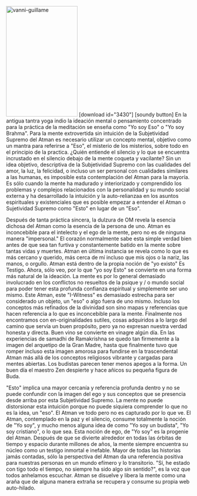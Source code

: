 
<img src="http://elmisterio.org/wp-content/uploads/2016/02/vanni-guillame-194x300.jpg" alt="vanni-guillame" width="194" height="300" class="alignnone size-medium wp-image-1038" />
[download id="3430"]
[soundy button]
En la antigua tantra yoga indio la ideación mental o pensamiento concentrado para la práctica de la meditación se enseña como "Yo soy Eso" o "Yo soy Brahma". Para la mente extrovertida sin intuición de la Subjetividad Supremo del Atman es necesario utilizar un concepto mental, objetivo como un mantra para referirse a "Eso", el misterio de los misterios, sobre todo en el principio de la practica. ¿Quién entiende el silencio y lo que se encuentra incrustado en el silencio debajo de la mente coqueta y vacilante? Sin un idea objetivo, descriptiva de la Subjetividad Supremo con las cualidades del amor, la luz, la felicidad, o incluso un ser personal con cualidades similares a las humanas, es imposible esta contemplación del Atman para la mayoría. Es sólo cuando la mente ha madurado y interiorizado y comprendido los problemas y complejos relacionados con la personalidad y su mundo social externa y ha desarrollado la intuición y la auto-relianzaa en los asuntos espirituales y existenciales que es posible empezar a entender el Atman o Sujetividad Supremo como "Esto" en lugar de un "Eso".

Después de tanta práctica sincera, la dulzura de OM revela la esencia dichosa del Atman como la esencia de la persona de uno. Atman es inconcebible para el intelecto y el ego de la mente, pero no es de ninguna manera "impersonal." El corazón normalmente sabe esta simple verdad bien antes de que sea tan furtiva y constantemente batido en la mente sobre tantas vidas y muertes. Atman en última instancia se revela como lo que es más cercano y querido, más cerca de mí incluso que mis ojos o la nariz, las manos, o orgullo.  Atman está dentro de la propia noción de "yo existo" Es Testigo. Ahora, sólo veo, por lo que "yo soy Esto" se convierte en una forma más natural de la ideación.
La mente es por lo general demasiado involucrado en los conflictos no resueltos de la psique y / o mundo social para poder tener esta profunda confianza espiritual y simplemente ser uno mismo. Este Atman, este "I-Witness" es demasiado estrecha para ser considerado un objeto, un "eso" o algo fuera de uno mismo. Incluso los conceptos más refinados de la divinidad son sino mapas y referencias que hacen referencia a lo que es inconcebible para la mente. Finalmente nos encontramos con  en-originalidades sutiles, cosas adquiridos a lo largo del camino que servía  un buen propósito, pero ya no expresan nuestra verdad honesta y directa. Buen vino se convierte en vinagre algún día. En las experiencias de samadhi de Ramakrishna se quedo tan firmemente a la imagen del arquetipo de la Gran Madre, hasta que finalmente tuvo que romper incluso esta imagen amorosa para fundirse en la trascendental Atman más allá de los conceptos religiosos vibrante y cargadas para mentes abiertas.  Los budistas parecen tener menos apegos a la forma.  Un buen día el maestro Zen despierte y hace añicos su pequeña figura de Buda.

"Esto" implica una mayor cercanía y referencia profunda dentro y no se puede confundir con la imagen del ego y sus conceptos que se presencia desde arriba por esta Subjetividad Supremo. La mente no puede distorsionar esta intuición porque no puede siquiera comprender lo que no es la idea, un "eso". El Atman ve todo pero no es capturado por lo que ve. El Atman, contemplado en la paz y el silencio, consume totalmente la noción de "Yo soy", y mucho menos alguna idea de como "Yo soy un budista", "Yo soy cristiano", o lo que sea. Esta noción de ego, de "Yo soy" es la progenie del Atman. Después de que se divierte alrededor en todas las órbitas de tiempo y espacio durante millones de años, la mente siempre encuentra su núcleo como un testigo inmortal e inefable. Mayor de todas las historias jamás contadas, sólo la perspectiva del Atman da una referencia positiva para nuestras personas en un mundo efímero y lo transitorio. "Sí, he estado con tigo todo el tiempo, no siempre ha sido algo sin sentido?", es la voz que todos anhelamos escuchar. Atman se disuelve y libera la mente como una araña que de alguna manera extraña se recupera y consume su propia web auto-hilado.
